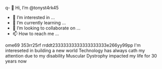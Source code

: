 q- 👋 Hi, I’m @tonyst4rk45
- 👀 I’m interested in ...
- 🌱 I’m currently learning ...
- 💞️ I’m looking to collaborate on ...
- 📫 How to reach me ...

<!---
tonyst4rk45/tonyst4rk45 is a ✨ special ✨ repository because its `README.md` (this file) appears on your GitHub profile.
You can click the Preview link to take a look at your changes.
--->
ome69
353rr25rf
rrddt23333333333333333333e266yy99pp
I'm intereseted in building a new world
  Technology has always cath my attention due to my disability 
  Muscular Dystrophy impacted my life for 30 years now
